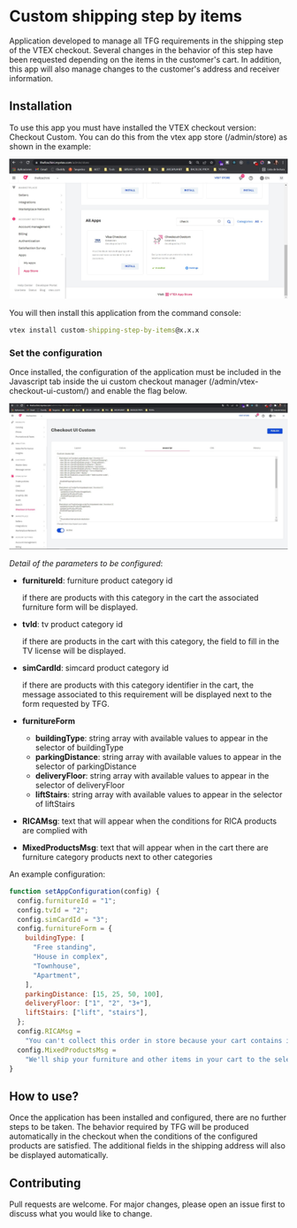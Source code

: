 # Custom shipping step by items

Application developed to manage all TFG requirements in the shipping step of the VTEX checkout.
Several changes in the behavior of this step have been requested depending on the items in the customer's cart.
In addition, this app will also manage changes to the customer's address and receiver information.

## Installation

To use this app you must have installed the VTEX checkout version: Checkout Custom. You can do this from the vtex app store (/admin/store) as shown in the example:

![vtex-app-store](docs/vtex-app-store.jpg)

You will then install this application from the command console:

```cmd
vtex install custom-shipping-step-by-items@x.x.x
```

### Set the configuration

Once installed, the configuration of the application must be included in the Javascript tab inside the ui custom checkout manager (/admin/vtex-checkout-ui-custom/) and enable the flag below.

![checkout-ui-custom-admin](docs/checkout-ui-custom-admin.jpg)

_Detail of the parameters to be configured_:

- **furnitureId**: furniture product category id

  if there are products with this category in the cart the associated furniture form will be displayed.

- **tvId**: tv product category id

  if there are products in the cart with this category, the field to fill in the TV license will be displayed.

- **simCardId**: simcard product category id

  if there are products with this category identifier in the cart, the message associated to this requirement will be displayed next to the form requested by TFG.

- **furnitureForm**
  - **buildingType**: string array with available values to appear in the selector of buildingType
  - **parkingDistance**: string array with available values to appear in the selector of parkingDistance
  - **deliveryFloor**: string array with available values to appear in the selector of deliveryFloor
  - **liftStairs**: string array with available values to appear in the selector of liftStairs

- **RICAMsg**: text that will appear when the conditions for RICA products are complied with
- **MixedProductsMsg**: text that will appear when in the cart there are furniture category products next to other categories

An example configuration:

```js
function setAppConfiguration(config) {
  config.furnitureId = "1";
  config.tvId = "2";
  config.simCardId = "3";
  config.furnitureForm = {
    buildingType: [
      "Free standing",
      "House in complex",
      "Townhouse",
      "Apartment",
    ],
    parkingDistance: [15, 25, 50, 100],
    deliveryFloor: ["1", "2", "3+"],
    liftStairs: ["lift", "stairs"],
  };
  config.RICAMsg =
    "You can't collect this order in store because your cart contains items which require either RICA or TV License validation.";
  config.MixedProductsMsg =
    "We'll ship your furniture and other items in your cart to the selected address. Only the furniture delivery fee will apply.";
}
```

## How to use?

Once the application has been installed and configured, there are no further steps to be taken.
The behavior required by TFG will be produced automatically in the checkout when the conditions of the configured products are satisfied. The additional fields in the shipping address will also be displayed automatically.

## Contributing

Pull requests are welcome. For major changes, please open an issue first to discuss what you would like to change.
